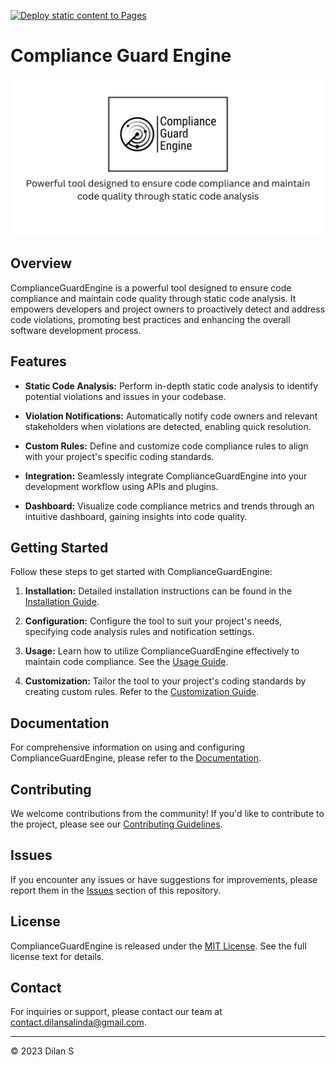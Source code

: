 
[![Deploy static content to Pages](https://github.com/dilansalinda/compliance-guard-engine/actions/workflows/static.yml/badge.svg)](https://github.com/dilansalinda/compliance-guard-engine/actions/workflows/static.yml)
# Compliance Guard Engine

![Compliance Guard Engine](Compliance-Guard-Engine.png)

## Overview

ComplianceGuardEngine is a powerful tool designed to ensure code compliance and maintain code quality through static
code analysis. It empowers developers and project owners to proactively detect and address code violations, promoting
best practices and enhancing the overall software development process.

## Features

- **Static Code Analysis:** Perform in-depth static code analysis to identify potential violations and issues in your
  codebase.

- **Violation Notifications:** Automatically notify code owners and relevant stakeholders when violations are detected,
  enabling quick resolution.

- **Custom Rules:** Define and customize code compliance rules to align with your project's specific coding standards.

- **Integration:** Seamlessly integrate ComplianceGuardEngine into your development workflow using APIs and plugins.

- **Dashboard:** Visualize code compliance metrics and trends through an intuitive dashboard, gaining insights into code
  quality.

## Getting Started

Follow these steps to get started with ComplianceGuardEngine:

1. **Installation:** Detailed installation instructions can be found in
   the [Installation Guide](#link-to-installation-guide).

2. **Configuration:** Configure the tool to suit your project's needs, specifying code analysis rules and notification
   settings.

3. **Usage:** Learn how to utilize ComplianceGuardEngine effectively to maintain code compliance. See
   the [Usage Guide](#link-to-usage-guide).

4. **Customization:** Tailor the tool to your project's coding standards by creating custom rules. Refer to
   the [Customization Guide](#link-to-customization-guide).

## Documentation

For comprehensive information on using and configuring ComplianceGuardEngine, please refer to
the [Documentation](#link-to-documentation).

## Contributing

We welcome contributions from the community! If you'd like to contribute to the project, please see
our [Contributing Guidelines](#link-to-contributing-guidelines).

## Issues

If you encounter any issues or have suggestions for improvements, please report them in the [Issues](#link-to-issues)
section of this repository.

## License

ComplianceGuardEngine is released under the [MIT License](#link-to-license). See the full license text for details.

## Contact

For inquiries or support, please contact our team
at [contact.dilansalinda@gmail.com](mailto:contact.dilansalinda@gmail.com).

---

© 2023 Dilan S
